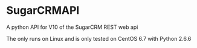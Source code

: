 # SugarCRMAPI
A python API for V10 of the SugarCRM REST web api

The only runs on Linux and is only tested on CentOS 6.7 with Python 2.6.6


